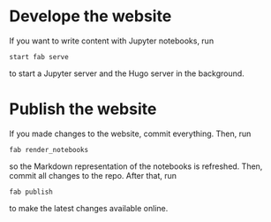 
# Develope the website

If you want to write content with Jupyter notebooks, run

    start fab serve

to start a Jupyter server and the Hugo server in the background.


# Publish the website

If you made changes to the website, commit everything. Then, run

    fab render_notebooks

so the Markdown representation of the notebooks is refreshed. Then, commit
all changes to the repo. After that, run

    fab publish

to make the latest changes available online.
